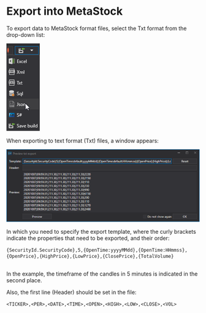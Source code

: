 # Export into MetaStock

To export data to MetaStock format files, select the Txt format from the drop\-down list:

![hydra export](../../../../images/hydra_export.png)

When exporting to text format (Txt) files, a window appears: 

![hydra export Meta Stock 2](../../../../images/hydra_export_tslab_metastock_2.png)

In which you need to specify the export template, where the curly brackets indicate the properties that need to be exported, and their order: 

```none
{SecurityId.SecurityCode},5,{OpenTime:yyyyMMdd},{OpenTime:HHmmss},{OpenPrice},{HighPrice},{LowPrice},{ClosePrice},{TotalVolume}
	  				
```

In the example, the timeframe of the candles in 5 minutes is indicated in the second place. 

Also, the first line (Header) should be set in the file: 

```none
<TICKER>,<PER>,<DATE>,<TIME>,<OPEN>,<HIGH>,<LOW>,<CLOSE>,<VOL>
	  				
```
